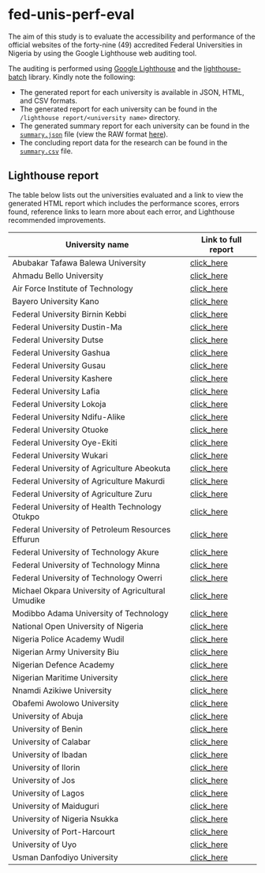 # fed-unis-perf-eval

The aim of this study is to evaluate the accessibility and performance of the official websites of the forty-nine (49) accredited Federal Universities in Nigeria by using the Google Lighthouse web auditing tool.

The auditing is performed using [Google Lighthouse](https://developers.google.com/web/tools/lighthouse) and the [lighthouse-batch](https://github.com/mikestead/lighthouse-batch) library. Kindly note the following:

- The generated report for each university is available in JSON, HTML, and CSV formats.
- The generated report for each university can be found in the `/lighthouse report/<university name>` directory.
- The generated summary report for each university can be found in the [`summary.json`](./summary.json) file (view the RAW format [here](https://raw.githubusercontent.com/BolajiAyodeji/fed-unis-perf-eval/main/summary.json)).
- The concluding report data for the research can be found in the [`summary.csv`](./summary.csv) file.

## Lighthouse report

The table below lists out the universities evaluated and a link to view the generated HTML report which includes the performance scores, errors found, reference links to learn more about each error, and Lighthouse recommended improvements.

| **University name**                               | **Link to full report**                                                                                                                       |
|---------------------------------------------------|-----------------------------------------------------------------------------------------------------------------------------------------------|
| Abubakar Tafawa Balewa University                 | [click_here](https://fed-unis-perf-eval.netlify.app/Abubakar%20Tafawa%20Balewa%20University/atbu_edu_ng_.report.html)                         |
| Ahmadu Bello University                           | [click_here](https://fed-unis-perf-eval.netlify.app/Ahmadu%20Bello%20University/abu_edu_ng_.report.html)                                      |
| Air Force Institute of Technology                 | [click_here](https://fed-unis-perf-eval.netlify.app/Air%20Force%20Institute%20of%20Technology/afit_edu_.report.html)                          |
| Bayero University Kano                            | [click_here](https://fed-unis-perf-eval.netlify.app/Bayero%20University%20Kano/buk_edu_ng_.report.html)                                       |
| Federal University Birnin Kebbi                   | [click_here](https://fed-unis-perf-eval.netlify.app/Federal%20University%20Birnin%20Kebbi/fubk_edu_ng_.report.html)                           |
| Federal University Dustin-Ma                      | [click_here](https://fed-unis-perf-eval.netlify.app/Federal%20University%20Dustin-Ma/fudutsinma_edu_ng_.report.html)                          |
| Federal University Dutse                          | [click_here](https://fed-unis-perf-eval.netlify.app/Federal%20University%20Dutse/fud_edu_ng_.report.html)                                     |
| Federal University Gashua                         | [click_here](https://fed-unis-perf-eval.netlify.app/Federal%20University%20Gashua/fugashua_edu_ng_.report.html)                               |
| Federal University Gusau                          | [click_here](https://fed-unis-perf-eval.netlify.app/Federal%20University%20Gusau/fugusau_edu_ng_.report.html)                                 |
| Federal University Kashere                        | [click_here](https://fed-unis-perf-eval.netlify.app/Federal%20University%20Kashere/fukashere_edu_ng_.report.html)                             |
| Federal University Lafia                          | [click_here](https://fed-unis-perf-eval.netlify.app/Federal%20University%20Lafia/fulafia_edu_ng_.report.html)                                 |
| Federal University Lokoja                         | [click_here](https://fed-unis-perf-eval.netlify.app/Federal%20University%20Lokoja/fulokoja_edu_ng_.report.html)                               |
| Federal University Ndifu-Alike                    | [click_here](https://fed-unis-perf-eval.netlify.app/Federal%20University%20Ndifu-Alike/funai_edu_ng_.report.html)                             |
| Federal University Otuoke                         | [click_here](https://fed-unis-perf-eval.netlify.app/Federal%20University%20Otuoke/fuotuoke_edu_ng_.report.html)                               |
| Federal University Oye-Ekiti                      | [click_here](https://fed-unis-perf-eval.netlify.app/Federal%20University%20Oye-Ekiti/fuoye_edu_ng_.report.html)                               |
| Federal University Wukari                         | [click_here](https://fed-unis-perf-eval.netlify.app/Federal%20University%20Wukari/fuwukari_edu_ng_.report.html)                               |
| Federal University of Agriculture Abeokuta        | [click_here](https://fed-unis-perf-eval.netlify.app/Federal%20University%20of%20Agriculture%20Abeokuta/unaab_edu_ng_.report.html)             |
| Federal University of Agriculture Makurdi         | [click_here](https://fed-unis-perf-eval.netlify.app/Federal%20University%20of%20Agriculture%20Makurdi/uam_edu_ng_.report.html)                |
| Federal University of Agriculture Zuru            | [click_here](https://fed-unis-perf-eval.netlify.app/Federal%20University%20of%20Agriculture%20Zuru/fuaz_edu_ng_.report.html)                  |
| Federal University of Health Technology Otukpo    | [click_here](https://fed-unis-perf-eval.netlify.app/Federal%20University%20of%20Health%20Technology%20Otukpo/fuhso_ng_.report.html)           |
| Federal University of Petroleum Resources Effurun | [click_here](https://fed-unis-perf-eval.netlify.app/Federal%20University%20of%20Petroleum%20Resources%20Effurun/fupreonline_com_.report.html) |
| Federal University of Technology Akure            | [click_here](https://fed-unis-perf-eval.netlify.app/Federal%20University%20of%20Technology%20Akure/futa_edu_ng_.report.html)                  |
| Federal University of Technology Minna            | [click_here](https://fed-unis-perf-eval.netlify.app/Federal%20University%20of%20Technology%20Minna/futminna_edu_ng_.report.html)              |
| Federal University of Technology Owerri           | [click_here](https://fed-unis-perf-eval.netlify.app/Federal%20University%20of%20Technology%20Owerri/futo_edu_ng_.report.html)                 |
| Michael Okpara University of Agricultural Umudike | [click_here](https://fed-unis-perf-eval.netlify.app/Michael%20Okpara%20University%20of%20Agricultural%20Umudike/mouau_edu_ng_.report.html)    |
| Modibbo Adama University of Technology            | [click_here](https://fed-unis-perf-eval.netlify.app/Modibbo%20Adama%20University%20of%20Technology/mautech_edu_ng_new_.report.html)           |
| National Open University of Nigeria               | [click_here](https://fed-unis-perf-eval.netlify.app/National%20Open%20University%20of%20Nigeria/nou_edu_ng_.report.html)                      |
| Nigeria Police Academy Wudil                      | [click_here](https://fed-unis-perf-eval.netlify.app/Nigeria%20Police%20Academy%20Wudil/polac_edu_ng_.report.html)                             |
| Nigerian Army University Biu                      | [click_here](https://fed-unis-perf-eval.netlify.app/Nigerian%20Army%20University%20Biu/naub_edu_ng_.report.html)                              |
| Nigerian Defence Academy                          | [click_here](https://fed-unis-perf-eval.netlify.app/Nigerian%20Defence%20Academy/nda_edu_ng_.report.html)                                     |
| Nigerian Maritime University                      | [click_here](https://fed-unis-perf-eval.netlify.app/Nigerian%20Maritime%20University/nmu_edu_ng_.report.html)                                 |
| Nnamdi Azikiwe University                         | [click_here](https://fed-unis-perf-eval.netlify.app/Nnamdi%20Azikiwe%20University/unizik_edu_ng_.report.html)                                 |
| Obafemi Awolowo University                        | [click_here](https://fed-unis-perf-eval.netlify.app/Obafemi%20Awolowo%20University/oauife_edu_ng_.report.html)                                |
| University of Abuja                               | [click_here](https://fed-unis-perf-eval.netlify.app/University%20of%20Abuja/uniabuja_edu_ng_.report.html)                                     |
| University of Benin                               | [click_here](https://fed-unis-perf-eval.netlify.app/University%20of%20Benin/uniben_edu_ng_.report.html)                                       |
| University of Calabar                             | [click_here](https://fed-unis-perf-eval.netlify.app/University%20of%20Calabar/unical_com_.report.html)                                        |
| University of Ibadan                              | [click_here](https://fed-unis-perf-eval.netlify.app/University%20of%20Ibadan/ui_edu_ng_.report.html)                                          |
| University of Ilorin                              | [click_here](https://fed-unis-perf-eval.netlify.app/University%20of%20Ilorin/www_unilorin_edu_ng_.report.html)                                |
| University of Jos                                 | [click_here](https://fed-unis-perf-eval.netlify.app/University%20of%20Jos/unijos_edu_ng_.report.html)                                         |
| University of Lagos                               | [click_here](https://fed-unis-perf-eval.netlify.app/University%20of%20Lagos/unilag_edu_ng_.report.html)                                       |
| University of Maiduguri                           | [click_here](https://fed-unis-perf-eval.netlify.app/University%20of%20Maiduguri/unimaid_edu_ng_.report.html)                                  |
| University of Nigeria Nsukka                      | [click_here](https://fed-unis-perf-eval.netlify.app/University%20of%20Nigeria%20Nsukka/unn_edu_ng_.report.html)                               |
| University of Port-Harcourt                       | [click_here](https://fed-unis-perf-eval.netlify.app/University%20of%20Port-Harcourt/uniport_edu_ng_.report.html)                              |
| University of Uyo                                 | [click_here](https://fed-unis-perf-eval.netlify.app/University%20of%20Uyo/uniuyo_edu_ng_.report.html)                                         |
| Usman Danfodiyo University                        | [click_here](https://fed-unis-perf-eval.netlify.app/Usman%20Danfodiyo%20University/udusok_edu_ng_.report.html)                                |
